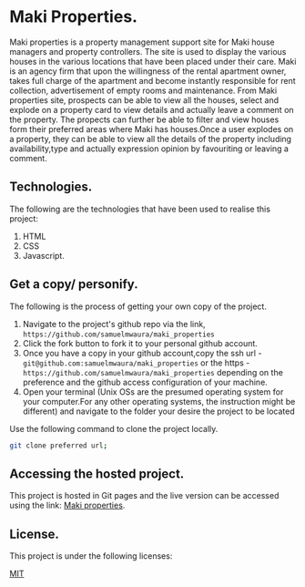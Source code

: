 # Maki Properties.

Maki properties is a property management support site for Maki house managers and property controllers.  The site is used to display the various houses in the various locations that have been placed under their care. Maki is an agency firm that upon the willingness of the rental apartment owner, takes full charge of the apartment and become instantly responsible for rent collection, advertisement of empty rooms and maintenance.
From Maki properties site, prospects can be able to view all the houses, select and explode on a property card to view details and actually leave a comment on the property. 
The propects can further be able to filter and view houses form their preferred areas where Maki has houses.Once a user explodes on a property, they can be able to view all the details of the property including availability,type and actually expression opinion by favouriting or leaving a comment.

## Technologies.

The following are the technologies that have been used to realise this project:
  
  1. HTML
  2. CSS
  3. Javascript.

  ## Get a copy/ personify.

The following is the process of getting your own copy of the project.

   1. Navigate to the project's github repo via the link, `https://github.com/samuelmwaura/maki_properties`
   2. Click the fork button to fork it to your personal github account.
   3. Once you have a copy in your github account,copy the ssh url -`git@github.com:samuelmwaura/maki_properties` or the https - `https://github.com/samuelmwaura/maki_properties` depending on the preference and the github access configuration of your machine.
   3. Open your terminal (Unix OSs are the presumed operating system for your computer.For any other operating systems, the instruction might be different) and navigate to the folder your desire the project to be located

   Use the following command to clone the project locally.
   ```bash
   git clone preferred url;
   ```

   ## Accessing the hosted project.
   
This project is hosted in Git pages and the live version can be accessed using the link:
[Maki properties]().

   ## License.
   This project is under the following licenses:

   [MIT](https://choosealicense.com/licenses/mit/)
